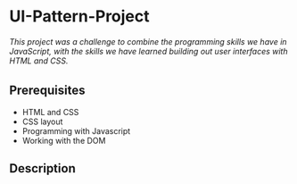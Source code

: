 # UI-Pattern-Project
###### This project was a challenge to combine the programming skills we have in JavaScript, with the skills we have learned building out user interfaces with HTML and CSS.

## Prerequisites
- HTML and CSS
- CSS layout
- Programming with Javascript
- Working with the DOM

## Description
###### 